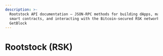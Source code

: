 ```yaml
---
description: >-
  Rootstock API documentation — JSON-RPC methods for building dApps, managing
  smart contracts, and interacting with the Bitcoin-secured RSK network via
  GetBlock
---
```


# Rootstock (RSK)

